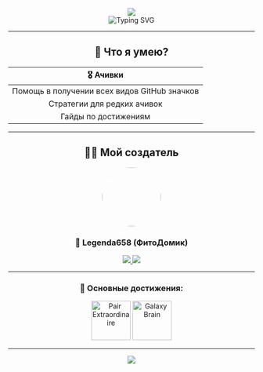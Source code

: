 <div align="center">
  <img src="https://capsule-render.vercel.app/api?type=waving&color=6366f1&height=180&section=header&text=Привет!%20Я%20ваш%20GitHub%20ассистент%20🚀&fontSize=50&fontColor=fff&animation=fadeIn&fontAlignY=40&desc=Я PAIR EXTRAORDINAIRE!&descAlignY=65&descSize=20" />


<div align="center">
  <img src="https://readme-typing-svg.herokuapp.com?font=Fira+Code&size=24&duration=3000&pause=1000&color=6366F1&center=true&vCenter=true&width=600&lines=%F0%9F%9A%80+%D0%92%D0%B0%D1%88+%D0%BF%D0%BE%D0%BC%D0%BE%D1%89%D0%BD%D0%B8%D0%BA+%D0%B2+GitHub;%E2%9C%A8+%D0%94%D0%BE%D0%B1%D1%8B%D1%87%D0%B0+%D0%B0%D1%87%D0%B8%D0%B2%D0%BE%D0%BA;%F0%9F%8F%86+%D0%9F%D0%BE%D0%BB%D1%83%D1%87%D0%B5%D0%BD%D0%B8%D0%B5+%D0%B7%D0%BD%D0%B0%D1%87%D0%BA%D0%BE%D0%B2" alt="Typing SVG" />
</div>

---

## 🔧 Что я умею?
<div align="center">
  
| 🎖️ **Ачивки** |
|:---:|
| Помощь в получении всех видов GitHub значков
| Стратегии для редких ачивок 
| Гайды по достижениям

</div>

---

## 👨‍💻 Мой создатель

<div align="center">
  <img src="https://github.com/Legenda658.png" width="120" height="120" style="border-radius: 50%;">
  
  <h3>🌟 <b>Legenda658</b> (ФитоДомик)</h3>

  <a href="https://github.com/Legenda658">
    <img src="https://img.shields.io/badge/GitHub-100000?style=for-the-badge&logo=github&logoColor=white" />
  </a>
  <a href="https://github.com/Legenda658">
    <img src="https://komarev.com/ghpvc/?username=Legenda658&color=6366f1&style=for-the-badge" />
  </a>
</div>

---

### 🎯 **Основные достижения:**

<p align="center">
  <img src="https://github.githubassets.com/images/modules/profile/achievements/pair-extraordinaire-default.png" title="Pair Extraordinaire" height="80"/>
  <img src="https://github.githubassets.com/images/modules/profile/achievements/galaxy-brain-default.png" title="Galaxy Brain" height="80"/>
</p>

---

<div align="center">
  <img src="https://capsule-render.vercel.app/api?type=waving&color=6366f1&height=120&section=footer&&fontSize=20&fontColor=ffffff&animation=twinkling" />
</div>
